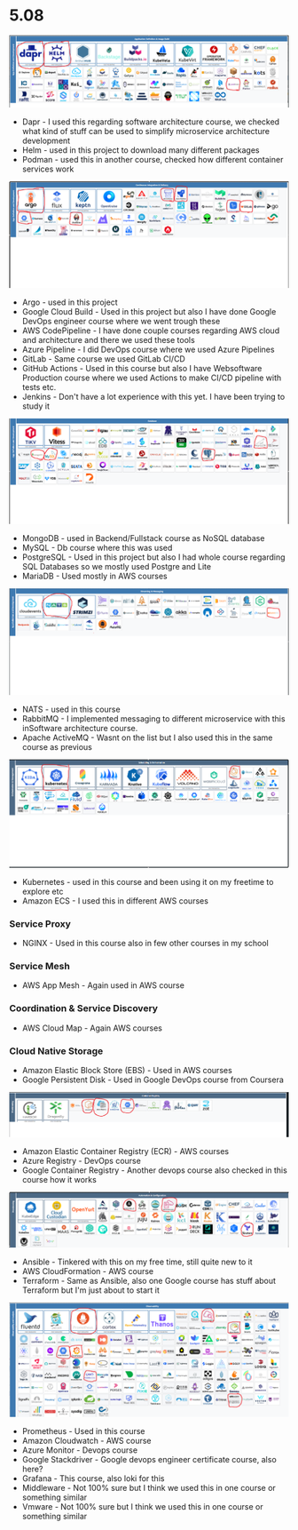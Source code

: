 # 5.08
![App definition](image.png)
- Dapr                - I used this regarding software architecture course, we checked what kind of stuff can be used to simplify microservice architecture development
- Helm                - used in this project to download many different packages
- Podman              - used this in another course, checked how different container services work

![CI/CD](image-1.png)

- Argo                - used in this project
- Google Cloud Build  - Used in this project but also I have done Google DevOps engineer course where we went trough these
- AWS CodePipeline    - I have done couple courses regarding AWS cloud and architecture and there we used these tools
- Azure Pipeline      - I did DevOps course where we used Azure Pipelines
- GitLab              - Same course we used GitLab CI/CD
- GitHub Actions      - Used in this course but also I have Websoftware Production course where we used Actions to make CI/CD pipeline with tests etc.
- Jenkins             - Don't have a lot experience with this yet. I have been trying to study it


![DB](image-2.png)

- MongoDB                - used in Backend/Fullstack course as NoSQL database
- MySQL                  - Db course where this was used
- PostgreSQL             - Used in this project but also I had whole course regarding SQL Databases so we mostly used Postgre and Lite
- MariaDB                - Used mostly in AWS courses

![MQ](image-3.png)

- NATS                - used in this course
- RabbitMQ            - I implemented messaging to different microservice with this inSoftware architecture course.
- Apache ActiveMQ     - Wasnt on the list but I also used this in the same course as previous

![Scheduling](image-4.png)

- Kubernetes                - used in this course and been using it on my freetime to explore etc
- Amazon ECS                - I used this in different AWS courses

### Service Proxy

- NGINX                     - Used in this course also in few other courses in my school

### Service Mesh

- AWS App Mesh              - Again used in AWS course

### Coordination & Service Discovery

- AWS Cloud Map             - Again AWS courses

### Cloud Native Storage
- Amazon Elastic Block Store (EBS) - Used in AWS courses
- Google Persistent Disk     - Used in Google DevOps course from Coursera


![Container registry](image-5.png)

- Amazon Elastic Container Registry (ECR)                - AWS courses
- Azure Registry                                         - DevOps course
- Google Container Registry                              - Another devops course also checked in this course how it works

![Automation & Confi](image-6.png)

- Ansible                                                - Tinkered with this on my free time, still quite new to it
- AWS CloudFormation                                     - AWS course
- Terraform                                              - Same as Ansible, also one Google course has stuff about Terraform but I'm just about to start it

![Observability](image-7.png)

- Prometheus                                                - Used in this course
- Amazon Cloudwatch                                         - AWS course
- Azure Monitor                                             - Devops course
- Google Stackdriver                                        - Google devops engineer certificate course, also here?
- Grafana                                                   - This course, also loki for this
- Middleware                                                - Not 100% sure but I think we used this in one course or something similar
- Vmware                                                    - Not 100% sure but I think we used this in one course or something similar



